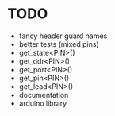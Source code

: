 # TODO
- fancy header guard names
- better tests (mixed pins)
- get_state&lt;PIN&gt;()
- get_ddr&lt;PIN&gt;()
- get_port&lt;PIN&gt;()
- get_pin&lt;PIN&gt;()
- get_lead&lt;PIN&gt;()
- documentation
- arduino library